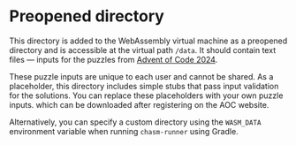 # Preopened directory

This directory is added to the WebAssembly virtual machine as a preopened directory and is accessible 
at the virtual path `/data`.
It should contain text files — inputs for the puzzles from [Advent of Code 2024](https://adventofcode.com/2024).

These puzzle inputs are unique to each user and cannot be shared. As a placeholder, this directory includes simple
stubs that pass input validation for the solutions. You can replace these placeholders with your own puzzle inputs.
which can be downloaded after registering on the AOC website.

Alternatively, you can specify a custom directory using the `WASM_DATA` environment variable when running 
`chasm-runner` using Gradle.
